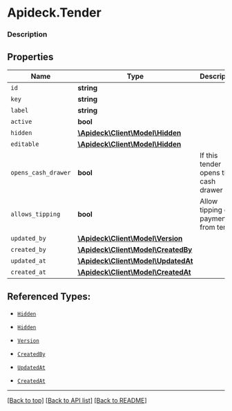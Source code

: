 # Apideck.Tender

### Description

## Properties
Name | Type | Description | Notes
------------ | ------------- | ------------- | -------------
`id` | **string** |  | [optional] 
`key` | **string** |  | [optional] 
`label` | **string** |  | [optional] 
`active` | **bool** |  | [optional] 
`hidden` | [**\Apideck\Client\Model\Hidden**](Hidden.md) |  | [optional] 
`editable` | [**\Apideck\Client\Model\Hidden**](Hidden.md) |  | [optional] 
`opens_cash_drawer` | **bool** | If this tender opens the cash drawer | [optional] 
`allows_tipping` | **bool** | Allow tipping on payment from tender | [optional] 
`updated_by` | [**\Apideck\Client\Model\Version**](Version.md) |  | [optional] 
`created_by` | [**\Apideck\Client\Model\CreatedBy**](CreatedBy.md) |  | [optional] 
`updated_at` | [**\Apideck\Client\Model\UpdatedAt**](UpdatedAt.md) |  | [optional] 
`created_at` | [**\Apideck\Client\Model\CreatedAt**](CreatedAt.md) |  | [optional] 





## Referenced Types:




* [`Hidden`](Hidden.md)
* [`Hidden`](Hidden.md)


* [`Version`](Version.md)
* [`CreatedBy`](CreatedBy.md)
* [`UpdatedAt`](UpdatedAt.md)
* [`CreatedAt`](CreatedAt.md)

---

[[Back to top]](#) [[Back to API list]](../../../../README.md#documentation-for-api-endpoints) [[Back to README]](../../../../README.md)



